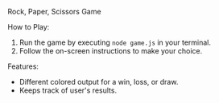 Rock, Paper, Scissors Game

 How to Play:

1. Run the game by executing `node game.js` in your terminal.
2. Follow the on-screen instructions to make your choice.

Features:

- Different colored output for a win, loss, or draw.
- Keeps track of user's results.

